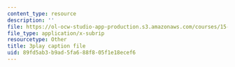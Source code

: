 ```yaml
---
content_type: resource
description: ''
file: https://ol-ocw-studio-app-production.s3.amazonaws.com/courses/15-071-the-analytics-edge-spring-2017/89fd5ab3b9ad5fa688f805f1e18ecef6_UQHz2U1ik9c.vtt
file_type: application/x-subrip
resourcetype: Other
title: 3play caption file
uid: 89fd5ab3-b9ad-5fa6-88f8-05f1e18ecef6
---
```

